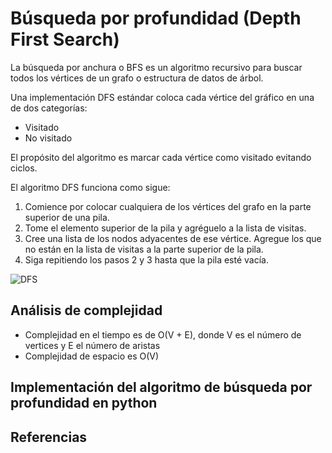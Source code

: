 # Búsqueda por profundidad (Depth First Search)

La búsqueda por anchura o BFS es un algoritmo recursivo para buscar todos los vértices de un grafo o estructura de datos de árbol.

Una implementación DFS estándar coloca cada vértice del gráfico en una de dos categorías:

* Visitado
* No visitado

El propósito del algoritmo es marcar cada vértice como visitado evitando ciclos.

El algoritmo DFS funciona como sigue:

1. Comience por colocar cualquiera de los vértices del grafo en la parte superior de una pila.
2. Tome el elemento superior de la pila y agréguelo a la lista de visitas.
3. Cree una lista de los nodos adyacentes de ese vértice. Agregue los que no están en la lista de visitas a la parte superior de la pila.
4. Siga repitiendo los pasos 2 y 3 hasta que la pila esté vacía.

![DFS](https://user-images.githubusercontent.com/42527034/121834190-bee6fd00-cc93-11eb-8ec4-6f7b3b767ee0.jpg)

## Análisis de complejidad

* Complejidad en el tiempo es de O(V + E), donde V es el número de vertices y E el número de aristas
* Complejidad de espacio es O(V)

## Implementación del algoritmo de búsqueda por profundidad en python

## Referencias
